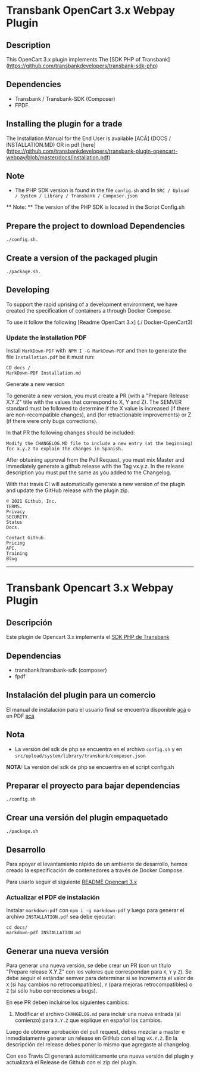 # Transbank OpenCart 3.x Webpay Plugin

## Description

This OpenCart 3.x plugin implements
The [SDK PHP of Transbank] (https://github.com/transbankdevelopers/transbank-sdk-php)

## Dependencies

* Transbank / Transbank-SDK (Composer)
* FPDF.


## Installing the plugin for a trade

The Installation Manual for the End User is available [ACÁ] (DOCS / INSTALLATION.MD) OR
in pdf [here] (https://github.com/transbankdevelopers/transbank-plugin-opencart-webpay/blob/master/docs/installation.pdf)


## Note
- The PHP SDK version is found in the file `config.sh` and
In `SRC / Upload / System / Library / Transbank / Composer.json`

** Note: ** The version of the PHP SDK is located in the Script Config.sh

## Prepare the project to download Dependencies

    ./config.sh.

## Create a version of the packaged plugin

    ./package.sh.

## Developing

To support the rapid uprising of a development environment, we have created the specification of containers a
through Docker Compose.

To use it follow the following [Readme OpenCart 3.x] (./ Docker-OpenCart3)

### Update the installation PDF
Install `MarkDown-PDF` with` NPM I -G MarkDown-PDF` and then to generate the file `Installation.pdf` be it must run:
```
CD docs /
MarkDown-PDF Installation.md
```

Generate a new version

To generate a new version, you must create a PR (with a "Prepare Release X.Y.Z" title with the values ​​that correspond to X, Y and Z). The SEMVER standard must be followed to determine if the X value is increased (if there are non-recompatible changes), and (for retractionable improvements) or Z (if there were only bugs corrections).

In that PR the following changes should be included:

    Modify the CHANGELOG.MD file to include a new entry (at the beginning) for x.y.z to explain the changes in Spanish.

After obtaining approval from the Pull Request, you must mix Master and immediately generate a github release with the Tag vx.y.z. In the release description you must put the same as you added to the Changelog.

With that travis CI will automatically generate a new version of the plugin and update the GitHub release with the plugin zip.

    © 2021 Github, Inc.
    TERMS.
    Privacy
    SECURITY.
    Status
    Docs.

    Contact Github.
    Pricing
    API.
    Training
    Blog
    
---------

# Transbank Opencart 3.x Webpay Plugin

## Descripción

Este plugin de Opencart 3.x implementa 
el [SDK PHP de Transbank](https://github.com/TransbankDevelopers/transbank-sdk-php) 

## Dependencias

* transbank/transbank-sdk (composer)
* fpdf


## Instalación del plugin para un comercio

El manual de instalación para el usuario final se encuentra disponible [acá](docs/INSTALLATION.md) o 
en PDF [acá](https://github.com/TransbankDevelopers/transbank-plugin-opencart-webpay/blob/master/docs/INSTALLATION.pdf)


## Nota  
- La versión del sdk de php se encuentra en el archivo `config.sh` y 
en `src/upload/system/library/transbank/composer.json`

**NOTA:** La versión del sdk de php se encuentra en el script config.sh

## Preparar el proyecto para bajar dependencias

    ./config.sh

## Crear una versión del plugin empaquetado 

    ./package.sh

## Desarrollo

Para apoyar el levantamiento rápido de un ambiente de desarrollo, hemos creado la especificación de contenedores a 
través de Docker Compose.

Para usarlo seguir el siguiente [README Opencart 3.x](./docker-opencart3)

### Actualizar el PDF de instalación
Instalar `markdown-pdf` con `npm i -g markdown-pdf` y luego para generar el archivo `INSTALLATION.pdf` sea debe ejecutar: 
```
cd docs/
markdown-pdf INSTALLATION.md
```

## Generar una nueva versión

Para generar una nueva versión, se debe crear un PR (con un título "Prepare release X.Y.Z" con los valores que correspondan para `X`, `Y` y `Z`). Se debe seguir el estándar semver para determinar si se incrementa el valor de `X` (si hay cambios no retrocompatibles), `Y` (para mejoras retrocompatibles) o `Z` (si sólo hubo correcciones a bugs).

En ese PR deben incluirse los siguientes cambios:

1. Modificar el archivo `CHANGELOG.md` para incluir una nueva entrada (al comienzo) para `X.Y.Z` que explique en español los cambios.

Luego de obtener aprobación del pull request, debes mezclar a master e inmediatamente generar un release en GitHub con el tag `vX.Y.Z`. En la descripción del release debes poner lo mismo que agregaste al changelog.

Con eso Travis CI generará automáticamente una nueva versión del plugin y actualizará el Release de Github con el zip del plugin.
